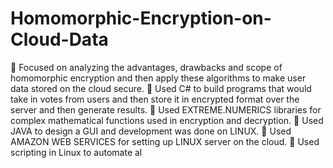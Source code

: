 # Homomorphic-Encryption-on-Cloud-Data

 Focused on analyzing the advantages, drawbacks and scope of homomorphic encryption and then apply these algorithms to
make user data stored on the cloud secure.
 Used C# to build programs that would take in votes from users and then store it in encrypted format over the server and then
generate results.
 Used EXTREME.NUMERICS libraries for complex mathematical functions used in encryption and decryption.
 Used JAVA to design a GUI and development was done on LINUX.
 Used AMAZON WEB SERVICES for setting up LINUX server on the cloud.
 Used scripting in Linux to automate al
